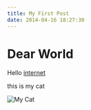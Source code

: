 ```yaml
---
title: My First Post
date: 2014-04-16 18:27:30
---
```


# Dear World

Hello [internet](http://google.com)

this is my cat

![My Cat](http://placekitten.com/300/300)